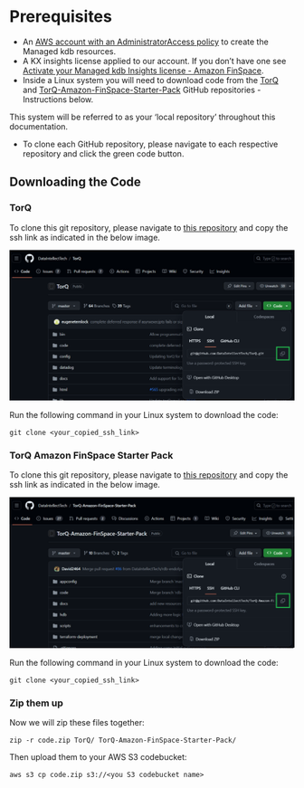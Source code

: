 Prerequisites
===============

- An [AWS account with an AdministratorAccess policy](https://docs.aws.amazon.com/aws-managed-policy/latest/reference/AdministratorAccess.html) to create the Managed kdb resources.
- A KX insights license applied to our account. If you don’t have one see [Activate your Managed kdb Insights license - Amazon FinSpace](https://docs.aws.amazon.com/finspace/latest/userguide/kdb-licensing.html).
- Inside a Linux system you will need to download code from the [TorQ](https://github.com/DataIntellectTech/TorQ/tree/master) and [TorQ-Amazon-FinSpace-Starter-Pack](https://github.com/DataIntellectTech/TorQ-Amazon-FinSpace-Starter-Pack/tree/master) GitHub repositories - Instructions below.

This system will be referred to as your ‘local repository’ throughout this documentation.
- To clone each GitHub repository, please navigate to each respective repository and click the green code button.

## Downloading the Code

### TorQ

To clone this git repository, please navigate to [this repository](https://github.com/DataIntellectTech/TorQ/tree/master) and copy the ssh link as indicated in the below image.

![TorQ SSH Code Download](graphics/download-code-instructions-torq.png)

Run the following command in your Linux system to download the code:

    git clone <your_copied_ssh_link>

### TorQ Amazon FinSpace Starter Pack

To clone this git repository, please navigate to [this repository](https://github.com/DataIntellectTech/TorQ-Amazon-FinSpace-Starter-Pack/tree/master) and copy the ssh link as indicated in the below image.

![TorQ Amazon FinSpace Starter Pack SSH Code Download](graphics/download-code-instructions-fintorq.png)

Run the following command in your Linux system to download the code:

    git clone <your_copied_ssh_link>

### Zip them up

Now we will zip these files together:

    zip -r code.zip TorQ/ TorQ-Amazon-FinSpace-Starter-Pack/

Then upload them to your AWS S3 codebucket:

    aws s3 cp code.zip s3://<you S3 codebucket name>